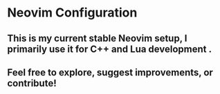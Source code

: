 # Neovim Configuration

## This is my current stable Neovim setup, I primarily use it for C++ and Lua development . 

## Feel free to explore, suggest improvements, or contribute!



